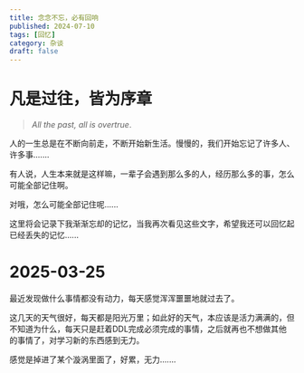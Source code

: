 ```yaml
---
title: 念念不忘，必有回响
published: 2024-07-10
tags: [回忆]
category: 杂谈
draft: false
---
```


# 凡是过往，皆为序章

> _All the past, all is overtrue_.

人的一生总是在不断向前走，不断开始新生活。慢慢的，我们开始忘记了许多人、许多事.......

有人说，人生本来就是这样嘛，一辈子会遇到那么多的人，经历那么多的事，怎么可能全部记住啊。

对哦，怎么可能全部记住呢......

这里将会记录下我渐渐忘却的记忆，当我再次看见这些文字，希望我还可以回忆起已经丢失的记忆......


# 2025-03-25

最近发现做什么事情都没有动力，每天感觉浑浑噩噩地就过去了。

这几天的天气很好，每天都是阳光万里；如此好的天气，本应该是活力满满的，但不知道为什么，每天只是赶着DDL完成必须完成的事情，之后就再也不想做其他的事情了，对学习新的东西感到无力。

感觉是掉进了某个漩涡里面了，好累，无力.......

